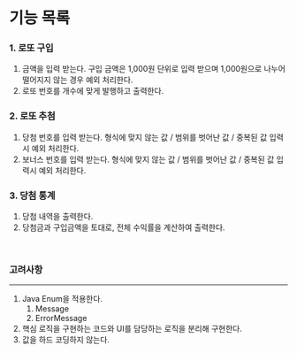 # 기능 목록

### 1. 로또 구입

   1. 금액을 입력 받는다. 구입 금액은 1,000원 단위로 입력 받으며 1,000원으로 나누어 떨어지지 않는 경우 예외 처리한다.
   2. 로또 번호를 개수에 맞게 발행하고 출력한다.

### 2. 로또 추첨

   1. 당첨 번호를 입력 받는다. 형식에 맞지 않는 값 / 범위를 벗어난 값 / 중복된 값 입력시 예외 처리한다.
   2. 보너스 번호를 입력 받는다. 형식에 맞지 않는 값 / 범위를 벗어난 값 / 중복된 값 입력시 예외 처리한다.

### 3. 당첨 통계

   1. 당첨 내역을 출력한다.
   2. 당첨금과 구입금액을 토대로, 전체 수익률을 계산하여 출력한다.


<br>

### 고려사항

---

1. Java Enum을 적용한다.
   1. Message
   2. ErrorMessage
2. 핵심 로직을 구현하는 코드와 UI를 담당하는 로직을 분리해 구현한다.
3. 값을 하드 코딩하지 않는다.